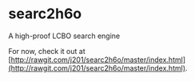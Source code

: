 searc2h6o
=========

A high-proof LCBO search engine

For now, check it out at [http://rawgit.com/j201/searc2h6o/master/index.html](http://rawgit.com/j201/searc2h6o/master/index.html).
